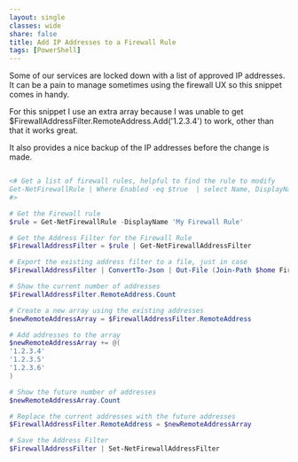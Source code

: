 ```yaml
---
layout: single
classes: wide
share: false
title: Add IP Addresses to a Firewall Rule
tags: [PowerShell]
---
```


Some of our services are locked down with a list of approved IP addresses.  It can be a pain to manage sometimes using the firewall UX so this snippet comes in handy.

For this snippet I use an extra array because I was unable to get $FirewallAddressFilter.RemoteAddress.Add('1.2.3.4') to work, other than that it works great. 

It also provides a nice backup of the IP addresses before the change is made.

``` powershell

<# Get a list of firewall rules, helpful to find the rule to modify
Get-NetFirewallRule | Where Enabled -eq $true  | select Name, DisplayName, Enabled | sort DisplayName
#>

# Get the Firewall rule
$rule = Get-NetFirewallRule -DisplayName 'My Firewall Rule' 

# Get the Address Filter for the Firewall Rule
$FirewallAddressFilter = $rule | Get-NetFirewallAddressFilter

# Export the existing address filter to a file, just in case
$FirewallAddressFilter | ConvertTo-Json | Out-File (Join-Path $home FirewallAddressFilter.json)

# Show the current number of addresses
$FirewallAddressFilter.RemoteAddress.Count

# Create a new array using the existing addresses
$newRemoteAddressArray = $FirewallAddressFilter.RemoteAddress

# Add addresses to the array
$newRemoteAddressArray += @(
'1.2.3.4'
'1.2.3.5'
'1.2.3.6'
)

# Show the future number of addresses
$newRemoteAddressArray.Count

# Replace the current addresses with the future addresses
$FirewallAddressFilter.RemoteAddress = $newRemoteAddressArray

# Save the Address Filter
$FirewallAddressFilter | Set-NetFirewallAddressFilter 

```

